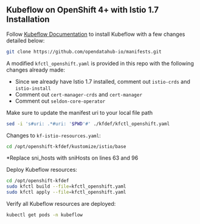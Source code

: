 ## Kubeflow on OpenShift 4+ with Istio 1.7 Installation 

Follow [Kubeflow Documentation](https://www.kubeflow.org/docs/openshift/install-kubeflow/) to install Kubeflow with a few changes detailed below:
```bash
git clone https://github.com/opendatahub-io/manifests.git
```

A modified `kfctl_openshift.yaml` is provided in this repo with the following changes already made:
* Since we already have Istio 1.7 installed, comment out `istio-crds` and `istio-install`
* Comment out `cert-manager-crds` and `cert-manager` 
* Comment out `seldon-core-operator` 

Make sure to update the manifest uri to your local file path
```bash
sed -i 's#uri: .*#uri: '$PWD'#' ./kfdef/kfctl_openshift.yaml
```

Changes to `kf-istio-resources.yaml`:
```bash
cd /opt/openshift-kfdef/kustomize/istio/base 
```
 *Replace sni_hosts with sniHosts on lines 63 and 96

 Deploy Kubeflow resources:
```bash
cd /opt/openshift-kfdef
sudo kfctl build --file=kfctl_openshift.yaml
sudo kfctl apply --file=kfctl_openshift.yaml
```
Verify all Kubeflow resources are deployed:
```bash
kubectl get pods -n kubeflow
